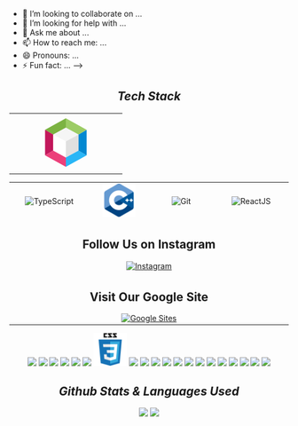 - 👯 I’m looking to collaborate on ...
- 🤔 I’m looking for help with ...
- 💬 Ask me about ...
- 📫 How to reach me: ...
- 😄 Pronouns: ...
- ⚡ Fun fact: ...
-->






<section align="center">

<h2 align='center'><i>Tech Stack</i></h2>

<table width="100">
<tr>
    <td align='center' width="190">
<svg xmlns="http://www.w3.org/2000/svg" x="0px" y="0px" width="100" height="100" viewBox="0 0 48 48">
<polygon fill="#e0e0e0" points="24,36.992 24,22.9 35,17 35,31"></polygon><polygon fill="#fff" points="24,36.992 24,22.9 13,17 13,31"></polygon><polygon fill="#f5f5f5" points="13,17 24,11.008 35,17 24,22.9"></polygon><polygon fill="#29b6f6" points="24,45 24,36.992 35,31 42,35"></polygon><polygon fill="#0288d1" points="35,17 42,13 42,35 35,31"></polygon><polygon fill="#9ccc65" points="24,3 24,11.008 35,17 42,13"></polygon><polygon fill="#7cb342" points="6,13 13,17 24,11.008 24,3"></polygon><polygon fill="#c2185b" points="6,35 13,31 13,17 6,13"></polygon><polygon fill="#ec407a" points="24,45 24,36.992 13,31 6,35"></polygon>
</svg>    </td>
<table>
    <tr>
        <td align='center' width="190">
            <img src="https://www.vectorlogo.zone/logos/typescriptlang/typescriptlang-ar21.svg" alt="TypeScript">
        </td>
        <td align='center' width="190">
            <img src="https://github.com/devicons/devicon/blob/master/icons/cplusplus/cplusplus-original.svg" width="60" alt="C++">
        </td>
        <td align='center' width="190">
            <img src="https://github.com/detain/svg-logos/blob/master/svg/git.svg" width="60" alt="Git">
        </td>
        <td align='center' width="190">
            <img src="https://www.vectorlogo.zone/logos/reactjs/reactjs-ar21.svg" alt="ReactJS">
        </td>
    </tr>
    <tr>
        <td align='center' colspan="4">
            <h2>Follow Us on Instagram</h2>
            <a href="https://www.instagram.com/ryunovii?igsh=NmtmNHhvaDNlcjNr" target="_blank">
                <img src="https://upload.wikimedia.org/wikipedia/commons/a/a5/Instagram_icon.png" alt="Instagram" width="60">
            </a>
        </td>
    </tr>
    <tr>
        <td align='center' colspan="4">
            <h2>Visit Our Google Site</h2>
            <a href="https://sites.google.com/view/portofolio-rizkiardi/" target="_blank">
                <img src="https://th.bing.com/th/id/OIP.hBZqDbW1lGlJy7uy06ro8wHaFj?w=866&h=650&rs=1&pid=ImgDetMain" alt="Google Sites" width="60">
            </a>
        </td>
    </tr>
</table>
</tr>
<tr>
    <td align='center'>
        <img src="https://github.com/prplx/svg-logos/blob/master/svg/redux.svg" width="120">
    </td>
    <td align='center'>
        <img src="https://www.vectorlogo.zone/logos/nodejs/nodejs-ar21.svg">
    </td>
    <td align='center'>
        <img src="https://www.vectorlogo.zone/logos/expressjs/expressjs-ar21.svg">
    </td>
    <td align='center'>
        <img src="https://www.vectorlogo.zone/logos/mongodb/mongodb-ar21.svg">
    </td>
    <td align='center'>
        <img src="https://www.vectorlogo.zone/logos/firebase/firebase-ar21.svg">
    </td>
</tr>
<tr>
    <td align='center'>
        <img src="https://www.vectorlogo.zone/logos/w3_html5/w3_html5-ar21.svg">
    </td>
    <td align='center'>
        <img src="https://raw.githubusercontent.com/devicons/devicon/0d6c64dbbf311879f7d563bfc3ccf559f9ed111c/icons/css3/css3-original-wordmark.svg" width="60">
    </td>
    <td align='center'>
        <img src="https://www.vectorlogo.zone/logos/heroku/heroku-ar21.svg">
    </td>
    <td align='center'>
        <img src="https://github.com/bestofjs/bestofjs-webui/blob/master/public/logos/vscode.svg" width="60">
    </td>
    <td align='center'>
        <img src="https://www.vectorlogo.zone/logos/getpostman/getpostman-icon.svg">
    </td>
</tr>
<tr>
    <td align='center'>
        <img src="https://www.vectorlogo.zone/logos/github/github-ar21.svg">
    </td>
    <td align='center'>
        <img src="https://www.vectorlogo.zone/logos/java/java-horizontal.svg">
    </td>
    <td align='center'>
        <img src="https://www.vectorlogo.zone/logos/dotnet/dotnet-horizontal.svg">
    </td>
    <td align='center'>
        <img src="https://www.vectorlogo.zone/logos/nestjs/nestjs-ar21.svg">
    </td>
     <td align='center'>
        <img src="https://www.vectorlogo.zone/logos/mysql/mysql-horizontal.svg">
    </td>
</tr>
<tr>
    <td align='center'>
        <img src="https://www.vectorlogo.zone/logos/jestjsio/jestjsio-ar21.svg">
    </td>
    <td align='center'>
        <img src="https://www.vectorlogo.zone/logos/vim/vim-icon.svg">
    </td>
    <td align='center'>
        <img src="https://www.vectorlogo.zone/logos/ruby-lang/ruby-lang-ar21.svg">
    </td>
    <td align='center'>
        <img src="https://www.vectorlogo.zone/logos/vagrantup/vagrantup-official.svg">
    </td>
    <td align='center'>
        <img src="https://www.vectorlogo.zone/logos/docker/docker-icon.svg">
    </td>
       
</tr>
</table>
</section>

<p align="center">
<h2 align='center'><i>Github Stats & Languages Used</i></h2>
<p align="center">
<img src="https://github-readme-stats.vercel.app/api?username=arihant-2310&count_private=true&show_icons=true&theme=vue-dark&hide_border=true" height="205">
<a href="https://github.com/Ashutosh00710/Ashutosh00710">
  <img src="https://github-readme-stats.vercel.app/api/top-langs/?username=arihant-2310&hide=css,html&title_color=ffffff&text_color=ffffff&icon_color=2bbc8a&theme=vue-dark&hide_border=true" />
</a>
</p>
